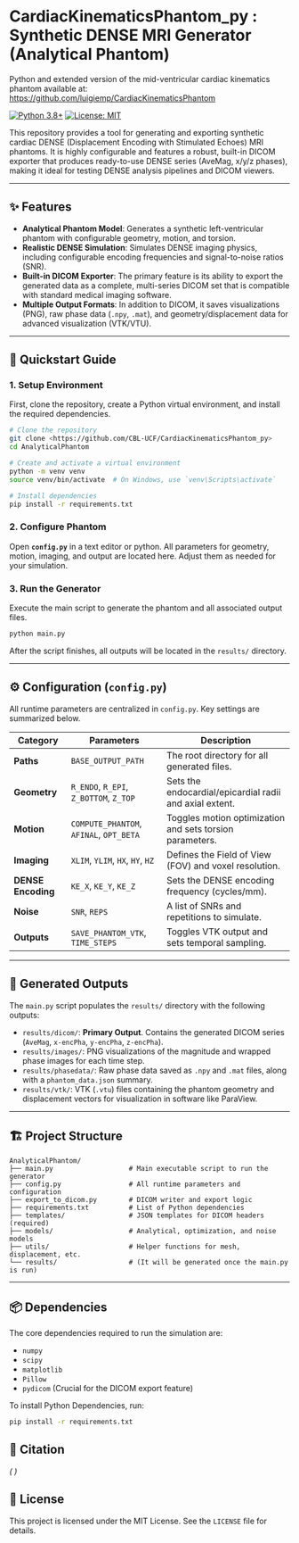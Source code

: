 # CardiacKinematicsPhantom_py : Synthetic DENSE MRI Generator (Analytical Phantom)
Python and extended version of the mid-ventricular cardiac kinematics phantom available at: https://github.com/luigiemp/CardiacKinematicsPhantom

[![Python 3.8+](https://img.shields.io/badge/Python-3.8+-blue.svg)](https://www.python.org/downloads/)
[![License: MIT](https://img.shields.io/badge/License-MIT-yellow.svg)](https://opensource.org/licenses/MIT)

This repository provides a tool for generating and exporting synthetic cardiac DENSE (Displacement Encoding with Stimulated Echoes) MRI phantoms. It is highly configurable and features a robust, built-in DICOM exporter that produces ready-to-use DENSE series (AveMag, x/y/z phases), making it ideal for testing DENSE analysis pipelines and DICOM viewers.

---

## ✨ Features

* **Analytical Phantom Model**: Generates a synthetic left-ventricular phantom with configurable geometry, motion, and torsion.
* **Realistic DENSE Simulation**: Simulates DENSE imaging physics, including configurable encoding frequencies and signal-to-noise ratios (SNR).
* **Built-in DICOM Exporter**: The primary feature is its ability to export the generated data as a complete, multi-series DICOM set that is compatible with standard medical imaging software.
* **Multiple Output Formats**: In addition to DICOM, it saves visualizations (PNG), raw phase data (`.npy`, `.mat`), and geometry/displacement data for advanced visualization (VTK/VTU).

---

## 🚀 Quickstart Guide

### 1. Setup Environment

First, clone the repository, create a Python virtual environment, and install the required dependencies.

```bash
# Clone the repository
git clone <https://github.com/CBL-UCF/CardiacKinematicsPhantom_py>
cd AnalyticalPhantom

# Create and activate a virtual environment
python -m venv venv
source venv/bin/activate  # On Windows, use `venv\Scripts\activate`

# Install dependencies
pip install -r requirements.txt
```

### 2. Configure Phantom

Open **`config.py`** in a text editor or python. All parameters for geometry, motion, imaging, and output are located here. Adjust them as needed for your simulation.

### 3. Run the Generator

Execute the main script to generate the phantom and all associated output files.

```bash
python main.py
```
After the script finishes, all outputs will be located in the `results/` directory.

---

## ⚙️ Configuration (`config.py`)

All runtime parameters are centralized in `config.py`. Key settings are summarized below.

| Category             | Parameters                                           | Description                                      |
| -------------------- | ---------------------------------------------------- | ------------------------------------------------ |
| **Paths** | `BASE_OUTPUT_PATH`                                    | The root directory for all generated files.      |
| **Geometry** | `R_ENDO`, `R_EPI`, `Z_BOTTOM`, `Z_TOP`             | Sets the endocardial/epicardial radii and axial extent. |
| **Motion** | `COMPUTE_PHANTOM`, `AFINAL`, `OPT_BETA`              | Toggles motion optimization and sets torsion parameters. |
| **Imaging** | `XLIM`, `YLIM`, `HX`, `HY`, `HZ`                    | Defines the Field of View (FOV) and voxel resolution. |
| **DENSE Encoding** | `KE_X`, `KE_Y`, `KE_Z`                       | Sets the DENSE encoding frequency (cycles/mm).   |
| **Noise** | `SNR`, `REPS`                                         | A list of SNRs and repetitions to simulate.      |
| **Outputs** | `SAVE_PHANTOM_VTK`, `TIME_STEPS`                    | Toggles VTK output and sets temporal sampling.   |

---

## 📁 Generated Outputs

The `main.py` script populates the `results/` directory with the following outputs:

* `results/dicom/`: **Primary Output**. Contains the generated DICOM series (`AveMag`, `x-encPha`, `y-encPha`, `z-encPha`).
* `results/images/`: PNG visualizations of the magnitude and wrapped phase images for each time step.
* `results/phasedata/`: Raw phase data saved as `.npy` and `.mat` files, along with a `phantom_data.json` summary.
* `results/vtk/`: VTK (`.vtu`) files containing the phantom geometry and displacement vectors for visualization in software like ParaView.

---

## 🏗️ Project Structure

```
AnalyticalPhantom/
├── main.py                   # Main executable script to run the generator
├── config.py                 # All runtime parameters and configuration
├── export_to_dicom.py        # DICOM writer and export logic
├── requirements.txt          # List of Python dependencies
├── templates/                # JSON templates for DICOM headers (required)
├── models/                   # Analytical, optimization, and noise models
├── utils/                    # Helper functions for mesh, displacement, etc.
└── results/                  # (It will be generated once the main.py is run)
```

---

## 📦 Dependencies

The core dependencies required to run the simulation are:

* `numpy`
* `scipy`
* `matplotlib`
* `Pillow`
* `pydicom` (Crucial for the DICOM export feature)

To install Python Dependencies, run:
```bash
pip install -r requirements.txt
```

## 📖 Citation

*(                                 )*

## 🔑 License

This project is licensed under the MIT License. See the `LICENSE` file for details.

